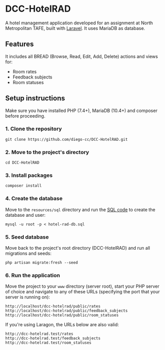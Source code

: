# DCC-HotelRAD
A hotel management application developed for an assignment at North Metropolitan TAFE, built with [Laravel](https://laravel.com/ "Laravel"). It uses MariaDB as database.

## Features
It includes all BREAD (Browse, Read, Edit, Add, Delete) actions and views for:

- Room rates
- Feedback subjects
- Room statuses

## Setup instructions

Make sure you have installed PHP (7.4+), MariaDB (10.4+) and composer before proceeding.

### 1. Clone the repository

`git clone https://github.com/diego-cc/DCC-HotelRAD.git`

### 2. Move to the project's directory

`cd DCC-HotelRAD`

### 3. Install packages

`composer install`

### 4. Create the database

Move to the `resources/sql` directory and run the [SQL code](https://github.com/diego-cc/DCC-HotelRAD/blob/master/resources/sql/hotel-rad-db.sql "hotel-rad-db.sql") to create the database and user:

`mysql -u root -p < hotel-rad-db.sql`

### 5. Seed database

Move back to the project's root directory (DCC-HotelRAD) and run all migrations and seeds:

`php artisan migrate:fresh --seed`

### 6. Run the application

Move the project to your `www` directory (server root), start your PHP server of choice and navigate to any of these URLs (specifying the port that your server is running on):

```
http://localhost/dcc-hotelrad/public/rates
http://localhost/dcc-hotelrad/public/feedback_subjects
http://localhost/dcc-hotelrad/public/room_statuses
```

If you're using Laragon, the URLs below are also valid:

```
http://dcc-hotelrad.test/rates
http://dcc-hotelrad.test/feedback_subjects
http://dcc-hotelrad.test/room_statuses
```
